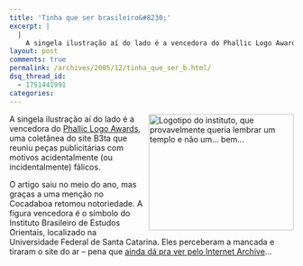 ```yaml
---
title: 'Tinha que ser brasileiro&#8230;'
excerpt: |
  |
    A singela ilustração aí do lado é a vencedora do Phallic Logo Awards, uma coletânea do site B3ta que reuniu peças publicitárias com motivos acidentalmente (ou incidentalmente) fálicos. O artigo saiu no meio do ano, mas graças a uma menção...
layout: post
comments: true
permalink: /archives/2005/12/tinha_que_ser_b.html/
dsq_thread_id:
  - 1751441991
categories:
---
```

<img title="Logotipo do instituto, que provavelmente queria lembrar um templo e não um... bem..." src="//chester.me/archives/img/phallic.gif" width="257" height="206" align="right" />A singela ilustração aí do lado é a vencedora do [Phallic Logo Awards][1], uma coletânea do site B3ta que reuniu peças publicitárias com motivos acidentalmente (ou incidentalmente) fálicos.

O artigo saiu no meio do ano, mas graças a uma menção no Cocadaboa retomou notoriedade. A figura vencedora é o símbolo do Instituto Brasileiro de Estudos Orientais, localizado na Universidade Federal de Santa Catarina. Eles perceberam a mancada e tiraram o site do ar &#8211; pena que [ainda dá pra ver pelo Internet Archive][2]&#8230;

 [1]: http://b3ta.com/features/phalliclogoawards/
 [2]: http://web.archive.org/web/20040930215752/www.cfh.ufsc.br/~oriente/
